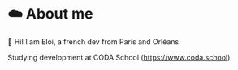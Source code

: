 # ☁️ About me

👋 Hi! I am Eloi, a french dev from Paris and Orléans.

Studying development at CODA School (https://www.coda.school)
